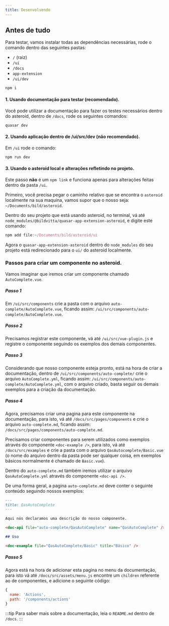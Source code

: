 ```yaml
---
title: Desenvolvendo
---
```


## Antes de tudo
Para testar, vamos instalar todas as dependências necessárias, rode o comando dentro das seguintes pastas:
- `/` (raiz)
- `/ui`
- `/docs`
- `app-extension`
- `/ui/dev`

```bash
npm i
```

#### 1. Usando documentação para testar **(recomendado)**.
Você pode utilizar a documentação para fazer os testes necessários dentro do asteroid, dentro de `/docs`, rode os seguintes comandos:

```js
quasar dev
```

#### 2. Usando aplicação dentro de /ui/src/dev **(não recomendado)**.
Em `/ui` rode o comando:

```js
npm run dev
```

#### 3. Usando o asteroid local e alterações refletindo no projeto.
Este passo **não** é um `npm link` e funciona apenas para alterações feitas dentro da pasta `/ui`.

Primeiro, você precisa pegar o caminho relativo que se encontra o `asteroid` localmente na sua maquina, vamos supor que o nosso seja: `~/Documents/bild/asteroid`.

Dentro do seu projeto que está usando asteroid, no terminal, vá até `node_modules/@bildvitta/quasar-app-extension-asteroid`, e digite este comando:

```js
npm add file:~/Documents/bild/asteroid/ui
```

Agora o `quasar-app-extension-asteroid` dentro do `node_modules` do seu projeto está redirecionado para o `ui/` do asteroid localmente.


### Passos para criar um componente no asteroid.
Vamos imaginar que iremos criar um componente chamado `AutoComplete.vue`.

##### Passo 1
Em `/ui/src/components` crie a pasta com o arquivo `auto-complete/AutoComplete.vue`, ficando assim: `/ui/src/components/auto-complete/AutoComplete.vue`.

##### Passo 2
Precisamos registrar este componente, vá até `/ui/src/vue-plugin.js` e registre o componente seguindo os exemplos dos demais componentes.

##### Passo 3
Considerando que nosso componente esteja pronto, está na hora de criar a documentação, dentro de `/ui/src/components/auto-complete/` crie o arquivo `AutoComplete.yml`, ficando assim: `/ui/src/components/auto-complete/AutoComplete.yml`, com o arquivo criado, basta seguir os demais exemplos para a criação da documentação.

##### Passo 4
Agora, precisamos criar uma pagina para este componente na documentação, para isto, vá até `/docs/src/pages/components` e crie o arquivo `auto-complete.md`, ficando assim: `/docs/src/pages/components/auto-complete.md`.

Precisamos criar componentes para serem utilizados como exemplos através do componente `<doc-example />`, para isto, vá até `/docs/src/examples` e crie a pasta com o arquivo `QasAutocomplete/Basic.vue` (o nome do arquivo dentro da pasta pode ser qualquer coisa, em exemplos básicos normalmente é chamado de `Basic.vue`).

Dentro do `auto-complete.md` também iremos utilizar o arquivo `QasAutoComplete.yml` através do componente `<doc-api />`.

De uma forma geral, a pagina `auto-complete.md` deve conter o seguinte conteúdo seguindo nossos exemplos:

```md
---
title: QasAutoComplete
---

Aqui nós declaramos uma descrição do nosso componente.

<doc-api file="auto-complete/QasAutoComplete" name="QasAutoComplete" />

## Uso

<doc-example file="QasAutoComplete/Basic" title="Básico" />
```

##### Passo 5
Agora está na hora de adicionar esta pagina no menu da documentação, para isto vá até `/docs/src/assets/menu.js` encontre um `children` referente ao de componentes, e adicione o seguinte código:

```js
{
  name: 'Actions',
  path: '/components/actions'
}
```

:::tip
Para saber mais sobre a documentação, leia o `README.md` dentro de `/docs`.
:::
